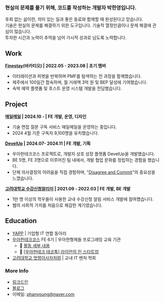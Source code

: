 ### 현실의 문제를 풀기 위해, 코드를 작성하는 개발자 박한영입니다.
후회 없는 삶이란, 의미 있는 일과 좋은 동료와 함께할 때 완성된다고 믿습니다.  
기술은 현실의 문제를 해결하기 위한 도구입니다. 기술적 열정만큼이나 문제 해결에 관심이 많습니다.  
투자한 시간과 노력이 추억을 넘어 가시적 성과로 남도록 노력합니다.  

## Work
**[Finestay](https://finestays.com/)(바카티오) | 2022.05 - 2023.08 | 초기 멤버**  
* 이터레이션과 피벗을 반복하며 PMF를 탐색하는 전 과정을 함께했습니다.
* 제주에서 100일간 합숙하며, 월 거래액 3억 원 및 BEP 달성에 기여했습니다.
* 숙박 예약 플랫폼 및 호스트 운영 시스템 개발을 전담했습니다.

## Project

**[매일메일](https://www.maeil-mail.kr/) | 2024.10 - | FE 개발, 운영, 디자인**  
* 기술 면접 질문 구독 서비스 매일메일을 운영하는 중입니다.
* 2024 4월 기준 구독자 9,100명을 유치했습니다.  
  
**[DevelUp](https://github.com/woowacourse-teams/2024-devel-up/wiki) | 2024.07- 2024.11 | FE 개발, 기획**  
* 우아한테크코스 프로젝트로, 개발자 상호 성장 플랫폼 DevelUp을 개발했습니다.
* BE 5명, FE 3명으로 이루어진 팀 내에서, 개발 협업 문화를 정립하는 경험을 했습니다.
* 단체 의사결정의 어려움을 직접 경험하며, "[Disagree and Commit](https://medium.com/@voicemod/disagree-and-commit-the-importance-of-disagreement-in-decision-making-4c654bb06a)"의 중요성을 느꼈습니다.  

**[고려대학교 수강신청알리미](https://ku-sugang.notion.site/9f2735e373e54e1aa5aed825405aa94b) | 2021.09 - 2022.03 | FE 개발, BE 개발**
* 1만 명 이상의 학우들이 사용한 교내 수강신청 알림 서비스 개발에 참여헀습니다.
* 웹의 사회적 가치를 처음으로 체감한 계기였습니다.

## Education
* [YAPP](https://www.yapp.co.kr/) | 기업형 IT 연합 동아리
* [우아한테크코스](https://www.woowacourse.io/) FE 6기 | 우아한형제들 프로그래밍 교육 기관
  * 🔗 [활동 세부 내용](https://github.com/Parkhanyoung/2024-woowa-course-FE)
  * 🔗 [[우아한테크 테코톡] 라이언의 린 스타트업](https://youtu.be/Flm-TqN93Ak)
* [고려대학교 멋쟁이사자처럼](https://www.next-ku.com/home) | 교내 IT 벤처 학회

### More Info
* [링크드인](https://www.linkedin.com/in/hy-ryan)
* [블로그](https://devhanyoung-log.vercel.app/)
* 이메일: phanyoung@naver.com
